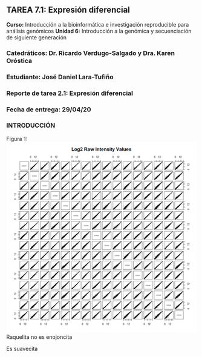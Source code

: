 ## TAREA 7.1: Expresión diferencial
**Curso:** Introducción a la bioinformática e investigación reproducible para análisis genómicos
**Unidad 6:** Introducción a la genómica y secuenciación de siguiente generación
### Catedráticos: Dr. Ricardo Verdugo-Salgado y Dra. Karen Oróstica
### Estudiante: José Daniel Lara-Tufiño
### Reporte de tarea 2.1: Expresión diferencial
### Fecha de entrega: 29/04/20

### INTRODUCCIÓN







Figura 1: 
![alt text](https://github.com/jdaniellt/Figura-1.-Diagrama-de-caja-de-datos-sin-procesar-en-escala-log-por-microarreglo-y-calidad-de-sonda./blob/master/Pairs_scatter_log2.png)
Raquelita no es enojoncita

Es suavecita
